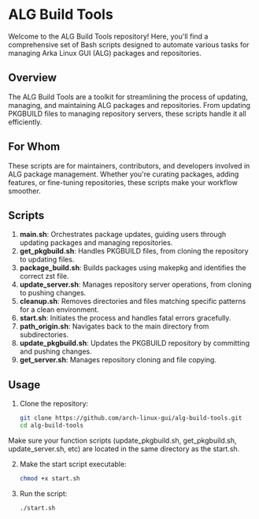 # ALG Build Tools

Welcome to the ALG Build Tools repository! Here, you'll find a comprehensive set of Bash scripts designed to automate various tasks for managing Arka Linux GUI (ALG) packages and repositories.

## Overview

The ALG Build Tools are a toolkit for streamlining the process of updating, managing, and maintaining ALG packages and repositories. From updating PKGBUILD files to managing repository servers, these scripts handle it all efficiently.

## For Whom

These scripts are for maintainers, contributors, and developers involved in ALG package management. Whether you're curating packages, adding features, or fine-tuning repositories, these scripts make your workflow smoother.

## Scripts

1. **main.sh**: Orchestrates package updates, guiding users through updating packages and managing repositories.
2. **get_pkgbuild.sh**: Handles PKGBUILD files, from cloning the repository to updating files.
3. **package_build.sh**: Builds packages using makepkg and identifies the correct zst file.
4. **update_server.sh**: Manages repository server operations, from cloning to pushing changes.
5. **cleanup.sh**: Removes directories and files matching specific patterns for a clean environment.
6. **start.sh**: Initiates the process and handles fatal errors gracefully.
7. **path_origin.sh**: Navigates back to the main directory from subdirectories.
8. **update_pkgbuild.sh**: Updates the PKGBUILD repository by committing and pushing changes.
9. **get_server.sh**: Manages repository cloning and file copying.

## Usage

1. Clone the repository:

   ```bash
   git clone https://github.com/arch-linux-gui/alg-build-tools.git
   cd alg-build-tools

Make sure your function scripts (update_pkgbuild.sh, get_pkgbuild.sh, update_server.sh, etc) are located in the same directory as the start.sh.

2. Make the start script executable:

   ```bash
   chmod +x start.sh

3. Run the script:

   ```bash
   ./start.sh

